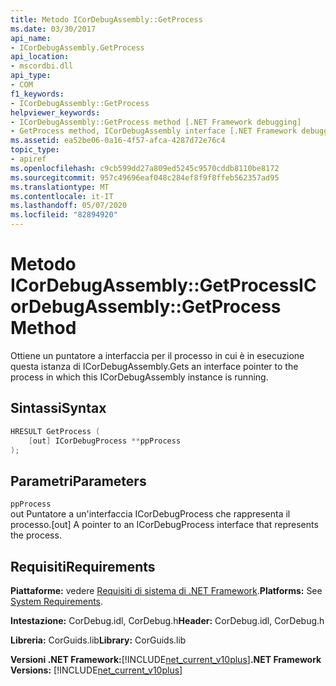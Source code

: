 ```yaml
---
title: Metodo ICorDebugAssembly::GetProcess
ms.date: 03/30/2017
api_name:
- ICorDebugAssembly.GetProcess
api_location:
- mscordbi.dll
api_type:
- COM
f1_keywords:
- ICorDebugAssembly::GetProcess
helpviewer_keywords:
- ICorDebugAssembly::GetProcess method [.NET Framework debugging]
- GetProcess method, ICorDebugAssembly interface [.NET Framework debugging]
ms.assetid: ea52be06-0a16-4f57-afca-4287d72e76c4
topic_type:
- apiref
ms.openlocfilehash: c9cb599dd27a809ed5245c9570cddb8110be8172
ms.sourcegitcommit: 957c49696eaf048c284ef8f9f8ffeb562357ad95
ms.translationtype: MT
ms.contentlocale: it-IT
ms.lasthandoff: 05/07/2020
ms.locfileid: "82894920"
---
```

# <a name="icordebugassemblygetprocess-method"></a><span data-ttu-id="de95e-102">Metodo ICorDebugAssembly::GetProcess</span><span class="sxs-lookup"><span data-stu-id="de95e-102">ICorDebugAssembly::GetProcess Method</span></span>
<span data-ttu-id="de95e-103">Ottiene un puntatore a interfaccia per il processo in cui è in esecuzione questa istanza di ICorDebugAssembly.</span><span class="sxs-lookup"><span data-stu-id="de95e-103">Gets an interface pointer to the process in which this ICorDebugAssembly instance is running.</span></span>  
  
## <a name="syntax"></a><span data-ttu-id="de95e-104">Sintassi</span><span class="sxs-lookup"><span data-stu-id="de95e-104">Syntax</span></span>  
  
```cpp  
HRESULT GetProcess (  
    [out] ICorDebugProcess **ppProcess  
);  
```  
  
## <a name="parameters"></a><span data-ttu-id="de95e-105">Parametri</span><span class="sxs-lookup"><span data-stu-id="de95e-105">Parameters</span></span>  
 `ppProcess`  
 <span data-ttu-id="de95e-106">out Puntatore a un'interfaccia ICorDebugProcess che rappresenta il processo.</span><span class="sxs-lookup"><span data-stu-id="de95e-106">[out] A pointer to an ICorDebugProcess interface that represents the process.</span></span>  
  
## <a name="requirements"></a><span data-ttu-id="de95e-107">Requisiti</span><span class="sxs-lookup"><span data-stu-id="de95e-107">Requirements</span></span>  
 <span data-ttu-id="de95e-108">**Piattaforme:** vedere [Requisiti di sistema di .NET Framework](../../get-started/system-requirements.md).</span><span class="sxs-lookup"><span data-stu-id="de95e-108">**Platforms:** See [System Requirements](../../get-started/system-requirements.md).</span></span>  
  
 <span data-ttu-id="de95e-109">**Intestazione:** CorDebug.idl, CorDebug.h</span><span class="sxs-lookup"><span data-stu-id="de95e-109">**Header:** CorDebug.idl, CorDebug.h</span></span>  
  
 <span data-ttu-id="de95e-110">**Libreria:** CorGuids.lib</span><span class="sxs-lookup"><span data-stu-id="de95e-110">**Library:** CorGuids.lib</span></span>  
  
 <span data-ttu-id="de95e-111">**Versioni .NET Framework:**[!INCLUDE[net_current_v10plus](../../../../includes/net-current-v10plus-md.md)]</span><span class="sxs-lookup"><span data-stu-id="de95e-111">**.NET Framework Versions:** [!INCLUDE[net_current_v10plus](../../../../includes/net-current-v10plus-md.md)]</span></span>
